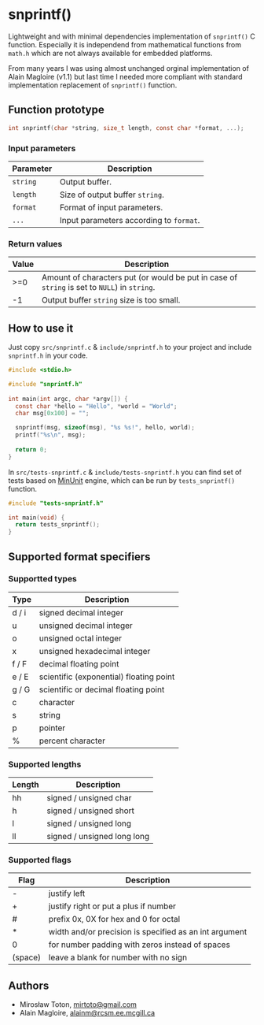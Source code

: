 # snprintf()
Lightweight and with minimal dependencies implementation of `snprintf()` C function. Especially it is independend from mathematical functions from `math.h` which are not always available for embedded platforms.

From many years I was using almost unchanged orginal implementation of Alain Magloire (v1.1) but last time I needed more compliant with standard implementation replacement of `snprintf()` function.

## Function prototype

```c
int snprintf(char *string, size_t length, const char *format, ...);
```

### Input parameters

|  Parameter  | Description
| ----------- | ----------------------------------------
|  `string`   | Output buffer.
|  `length`   | Size of output buffer `string`.
|  `format`   | Format of input parameters.
|  `...`      | Input parameters according to `format`.

### Return values

|  Value      | Description
| ----------- | ----------------------------------------
|  >=0        | Amount of characters put (or would be put in case of `string` is set to `NULL`) in `string`.
|  -1         | Output buffer `string` size is too small.

## How to use it

Just copy `src/snprintf.c` & `include/snprintf.h` to your project and include `snprintf.h` in your code.

```c
#include <stdio.h>

#include "snprintf.h"
  
int main(int argc, char *argv[]) {
  const char *hello = "Hello", *world = "World";
  char msg[0x100] = "";

  snprintf(msg, sizeof(msg), "%s %s!", hello, world);
  printf("%s\n", msg);
  
  return 0;
}
 ```

In `src/tests-snprintf.c` & `include/tests-snprintf.h` you can find set of tests based on [MinUnit](https://github.com/siu/minunit) engine, which can be run by `tests_snprintf()` function.

```c
#include "tests-snprintf.h"

int main(void) {
  return tests_snprintf();
}
```

## Supported format specifiers

### Supportted types
 
|  Type    | Description
| -------- | ----------------------------------------
|  d / i   | signed decimal integer
|  u       | unsigned decimal integer
|  o       | unsigned octal integer
|  x       | unsigned hexadecimal integer
|  f / F   | decimal floating point
|  e / E   | scientific (exponential) floating point
|  g / G   | scientific or decimal floating point
|  c       | character
|  s       | string
|  p       | pointer
|  %       | percent character
 
### Supported lengths
 
|  Length  | Description
| -------- | ----------------------------------------
|  hh      | signed / unsigned char
|  h       | signed / unsigned short
|  l       | signed / unsigned long
|  ll      | signed / unsigned long long
 
### Supported flags
 
|   Flag   | Description
| -------- | ----------------------------------------
|  -       | justify left
|  +       | justify right or put a plus if number
|  #       | prefix 0x, 0X for hex and 0 for octal
|  *       | width and/or precision is specified as an int argument
|  0       | for number padding with zeros instead of spaces
|  (space) | leave a blank for number with no sign

## Authors

* Mirosław Toton, mirtoto@gmail.com
* Alain Magloire, alainm@rcsm.ee.mcgill.ca
